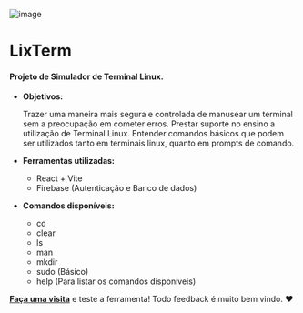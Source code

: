 ![image](https://github.com/AnneCosta/Lixterm-React/assets/29162587/775b6562-5a4d-4291-8cec-018dcc4da735)

# LixTerm
#### Projeto de Simulador de Terminal Linux.

- **Objetivos:**
  
  Trazer uma maneira mais segura e controlada de manusear um terminal sem a preocupação em cometer erros.
  Prestar suporte no ensino a utilização de Terminal Linux.
  Entender comandos básicos que podem ser utilizados tanto em terminais linux, quanto em prompts de comando.

- **Ferramentas utilizadas:**
  - React + Vite
  - Firebase (Autenticação e Banco de dados)

- **Comandos disponíveis:**
  - cd
  - clear
  - ls
  - man
  - mkdir
  - sudo (Básico)
  - help (Para listar os comandos disponíveis)

**[Faça uma visita](https://lixterm.vercel.app/)** e teste a ferramenta! Todo feedback é muito bem vindo. ❤️
